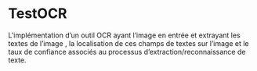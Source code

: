 # TestOCR
L'implémentation  d’un outil OCR ayant l’image en entrée et extrayant les textes de l’image ,  la localisation de ces champs de textes sur l’image et le taux de confiance associés au processus d’extraction/reconnaissance de texte.
